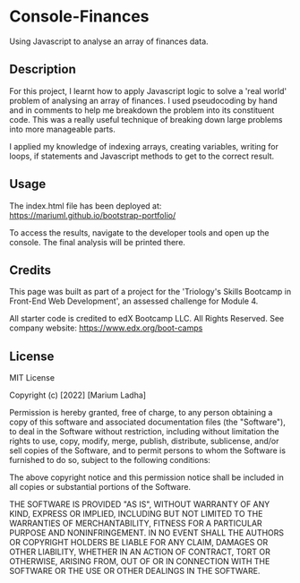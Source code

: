 # Console-Finances
Using Javascript to analyse an array of finances data. 

## Description

For this project, I learnt how to apply Javascript logic to solve a 'real world' problem of analysing an array of finances. I used pseudocoding by hand and in comments to help me breakdown the problem into its constituent code. This was a really useful technique of breaking down large problems into more manageable parts.

I applied my knowledge of indexing arrays, creating variables, writing for loops, if statements and Javascript methods to get to the correct result.


## Usage

The index.html file has been deployed at: https://mariuml.github.io/bootstrap-portfolio/

To access the results, navigate to the developer tools and open up the console. The final analysis will be printed there. 

## Credits

This page was built as part of a project for the 'Triology's Skills Bootcamp in Front-End Web Development', an assessed challenge for Module 4.

All starter code is credited to edX Bootcamp LLC. All Rights Reserved. See company website: https://www.edx.org/boot-camps 

## License

MIT License

Copyright (c) [2022] [Marium Ladha]

Permission is hereby granted, free of charge, to any person obtaining a copy
of this software and associated documentation files (the "Software"), to deal
in the Software without restriction, including without limitation the rights
to use, copy, modify, merge, publish, distribute, sublicense, and/or sell
copies of the Software, and to permit persons to whom the Software is
furnished to do so, subject to the following conditions:

The above copyright notice and this permission notice shall be included in all
copies or substantial portions of the Software.

THE SOFTWARE IS PROVIDED "AS IS", WITHOUT WARRANTY OF ANY KIND, EXPRESS OR
IMPLIED, INCLUDING BUT NOT LIMITED TO THE WARRANTIES OF MERCHANTABILITY,
FITNESS FOR A PARTICULAR PURPOSE AND NONINFRINGEMENT. IN NO EVENT SHALL THE
AUTHORS OR COPYRIGHT HOLDERS BE LIABLE FOR ANY CLAIM, DAMAGES OR OTHER
LIABILITY, WHETHER IN AN ACTION OF CONTRACT, TORT OR OTHERWISE, ARISING FROM,
OUT OF OR IN CONNECTION WITH THE SOFTWARE OR THE USE OR OTHER DEALINGS IN THE
SOFTWARE.
